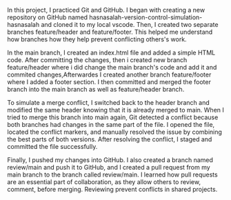 In this project, I practiced Git and GitHub. I began with creating a new repository on GitHub named hasnasalah-version-control-simulation-hasnasalah and cloned it to my local vscode. Then, I created two separate branches feature/header and feature/footer. This helped me understand how branches how they help prevent conflicting others's work.

In the main branch, I created an index.html file and added a simple HTML code. After committing the changes, then i created new branch feature/header where i did change the main branch's code and add it and commited changes,Afterwardes I created another branch feature/footer where I added a footer section. I then committed and merged the footer branch into the main branch  as well as feature/header branch.

To simulate a merge conflict, I switched back to the header branch and modified the same header knowing that it is already merged to main. When I tried to merge this branch into main again, Git detected a conflict because both branches had changes in the same part of the file. I opened the file, located the conflict markers, and manually resolved the issue by combining the best parts of both versions. After resolving the conflict, I staged and committed the file successfully.

Finally, I pushed my changes into GitHub.
I also created a branch named  review/main and push it to GitHub, and I created a pull request from my main branch to the branch called review/main. I learned how pull requests are an essential part of collaboration, as they allow others to review, comment, before merging. Reviewing prevent conflicts in shared projects.